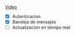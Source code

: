 [Video](https://youtu.be/t6A3CLR_U_0)
 

- [x] Autenticacion
- [x] Bandeja de mensajes
- [ ] Actualizacion en tiempo real
